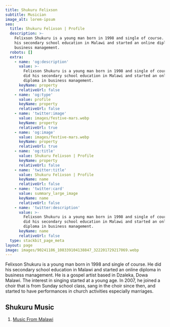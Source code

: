 ```yaml
---
title: Shukuru Felixson
subtitle: Musician
image_alt: lorem-ipsum
seo:
  title: Shukuru Felixson | Profile
  description: >-
    Felixson Shukuru is a young man born in 1998 and single of course. He did
    his secondary school education in Malawi and started an online diploma in
    business management.
  robots: []
  extra:
    - name: 'og:description'
      value: >-
        Felixson Shukuru is a young man born in 1998 and single of course. He
        did his secondary school education in Malawi and started an online
        diploma in business management.
      keyName: property
      relativeUrl: false
    - name: 'og:type'
      value: profile
      keyName: property
      relativeUrl: false
    - name: 'twitter:image'
      value: images/festive-mars.webp
      keyName: property
      relativeUrl: true
    - name: 'og:image'
      value: images/festive-mars.webp
      keyName: property
      relativeUrl: true
    - name: 'og:title'
      value: Shukuru Felixson | Profile
      keyName: property
      relativeUrl: false
    - name: 'twitter:title'
      value: Shukuru Felixson | Profile
      keyName: name
      relativeUrl: false
    - name: 'twitter:card'
      value: summary_large_image
      keyName: name
      relativeUrl: false
    - name: 'twitter:description'
      value: >-
        Felixson Shukuru is a young man born in 1998 and single of course. He
        did his secondary school education in Malawi and started an online
        diploma in business management.
      keyName: name
      relativeUrl: false
  type: stackbit_page_meta
layout: page
image: images/90241186_108339104138847_322201729217069.webp
---
```

Felixson Shukuru is a young man born in 1998 and single of course. He did his secondary school education in Malawi and started an online diploma in business management. He is a gospel artist based in Dzaleka, Dowa Malawi. The interest in singing started at a young age. In 2007, he joined a choir that is from Sunday school class, sang in the choir since then, and started to have performances in church activities especially marriages.

## Shukuru Music

1.  [Music From Malawi](https://www.malawi-music.com/F/3247-felixson-shukuru)
